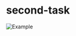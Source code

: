 # second-task

![Example](https://github.com/Ivanhsetp/second-task/actions/workflows/sample.yaml/badge.svg)